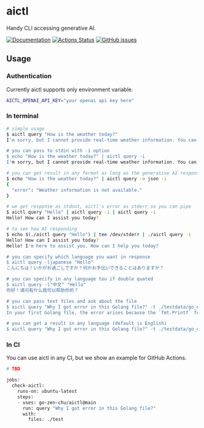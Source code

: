 # aictl

Handy CLI accessing generative AI.

[![Documentation](https://pkg.go.dev/badge/github.com/go-zen-chu/golang-template)](http:///pkg.go.dev/github.com/go-zen-chu/golang-template)
[![Actions Status](https://github.com/go-zen-chu/golang-template/workflows/ci/badge.svg)](https://github.com/go-zen-chu/golang-template/actions)
[![GitHub issues](https://img.shields.io/github/issues/go-zen-chu/golang-template.svg)](https://github.com/go-zen-chu/golang-template/issues)

## Usage

### Authentication

Currently aictl supports only environment variable.

```bash
AICTL_OPENAI_API_KEY="your openai api key here"
```

### In terminal

```bash
# simple usage
$ aictl query "How is the weather today?"
I'm sorry, but I cannot provide real-time weather information. You can check your local weather service or a weather app for the most accurate updates.

# you can pass to stdin with -i option
$ echo "How is the weather today?" | aictl query -i
I'm sorry, but I cannot provide real-time weather information. You can check your local weather service or a weather app for the most accurate updates.

# you can get result in any format as long as the generative AI response properly
$ echo "How is the weather today?" | aictl query -o json -i 
{
  "error": "Weather information is not available."
}

# we get response as stdout, aictl's error as stderr so you can pipe
$ aictl query "Hello" | aictl query -i | aictl query -i
Hello! How can I assist you today?

# to see how AI responding
$ echo $(./aictl query "Hello") | tee /dev/stderr | ./aictl query -i
Hello! How can I assist you today?
Hello! I'm here to assist you. How can I help you today?

# you can specify which language you want in response
$ aictl query -ljapanese "Hello"
こんにちは！いかがお過ごしですか？何かお手伝いできることはありますか？

# you can specify in any language too if double quated
$ aictl query -l"中文" "Hello"
你好！请问有什么我可以帮助你的？

# you can pass text files and ask about the file
$ aictl query "Why I got error in this Golang file?" -t ./testdata/go_error_sample1.go,./testdata/go_error_sample2.go
In your first Golang file, the error arises because the `fmt.Printf` function is called without providing the necessary arguments...

# you can get a result in any language (default is English)
$ aictl query "Why I got error in this Golang file?" -t ./testdata/go_error_sample1.go -l Japanese
```

### In CI

You can use aictl in any CI, but we show an example for GitHub Actions.

```bash
# TBD

jobs:
  check-aictl:
    runs-on: ubuntu-latest
    steps:
    - uses: go-zen-chu/aictl@main
      run: query "Why I got error in this Golang file?"
      with:
        files: ./test
```

